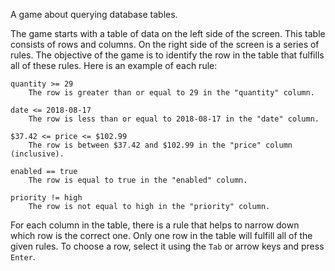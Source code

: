 A game about querying database tables.

The game starts with a table of data on the left side of the screen. This table
consists of rows and columns. On the right side of the screen is a series of
rules. The objective of the game is to identify the row in the table that
fulfills all of these rules. Here is an example of each rule:

    quantity >= 29
        The row is greater than or equal to 29 in the "quantity" column.

    date <= 2018-08-17
        The row is less than or equal to 2018-08-17 in the "date" column.

    $37.42 <= price <= $102.99
        The row is between $37.42 and $102.99 in the "price" column (inclusive).

    enabled == true
        The row is equal to true in the "enabled" column.

    priority != high
        The row is not equal to high in the "priority" column.

For each column in the table, there is a rule that helps to narrow down which
row is the correct one. Only one row in the table will fulfill all of the given
rules. To choose a row, select it using the `Tab` or arrow keys and press
`Enter`.
